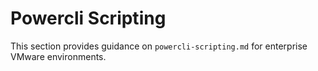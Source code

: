 # Powercli Scripting

This section provides guidance on `powercli-scripting.md` for enterprise VMware environments.